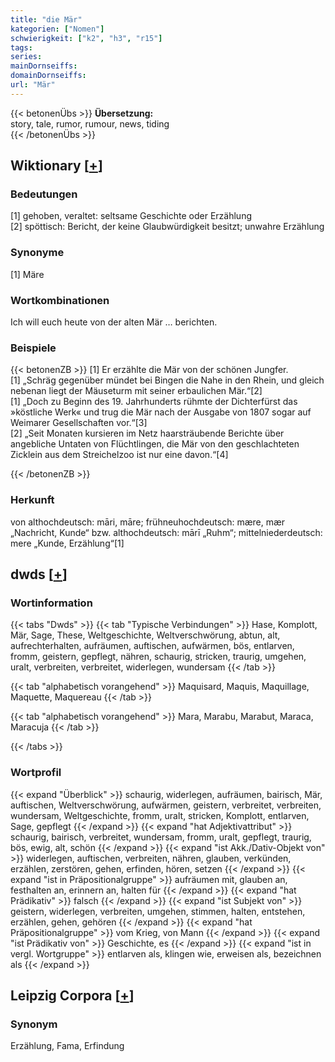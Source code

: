 ```yaml
---
title: "die Mär"
kategorien: ["Nomen"]
schwierigkeit: ["k2", "h3", "r15"]
tags:
series:
mainDornseiffs:
domainDornseiffs:
url: "Mär"
---
```


{{< betonenÜbs >}}
**Übersetzung:**  
story, tale, rumor, rumour, news, tiding  
{{< /betonenÜbs >}}

## Wiktionary [[+](https://de.wiktionary.org/wiki/Mär)]

### Bedeutungen
[1] gehoben, veraltet: seltsame Geschichte oder Erzählung  
[2] spöttisch: Bericht, der keine Glaubwürdigkeit besitzt; unwahre Erzählung  

### Synonyme
[1] Märe  

### Wortkombinationen
Ich will euch heute von der alten Mär … berichten.  

### Beispiele
{{< betonenZB >}}
[1] Er erzählte die Mär von der schönen Jungfer.  
[1] „Schräg gegenüber mündet bei Bingen die Nahe in den Rhein, und gleich nebenan liegt der Mäuseturm mit seiner erbaulichen Mär.“[2]  
[1] „Doch zu Beginn des 19. Jahrhunderts rühmte der Dichterfürst das »köstliche Werk« und trug die Mär nach der Ausgabe von 1807 sogar auf Weimarer Gesellschaften vor.“[3]  
[2] „Seit Monaten kursieren im Netz haarsträubende Berichte über angebliche Untaten von Flüchtlingen, die Mär von den geschlachteten Zicklein aus dem Streichelzoo ist nur eine davon.“[4]  

{{< /betonenZB >}}
### Herkunft
von althochdeutsch: māri, māre; frühneuhochdeutsch: mære, mær „Nachricht, Kunde“ bzw. althochdeutsch: mārī „Ruhm“; mittelniederdeutsch: mere „Kunde, Erzählung“[1]  



## dwds [[+](https://www.dwds.de/wb/Mär)]

### Wortinformation
{{< tabs "Dwds" >}}
{{< tab "Typische Verbindungen" >}}
Hase, Komplott, Mär, Sage, These, Weltgeschichte, Weltverschwörung, abtun, alt, aufrechterhalten, aufräumen, auftischen, aufwärmen, bös, entlarven, fromm, geistern, gepflegt, nähren, schaurig, stricken, traurig, umgehen, uralt, verbreiten, verbreitet, widerlegen, wundersam
{{< /tab >}}

{{< tab "alphabetisch vorangehend" >}}
Maquisard, Maquis, Maquillage, Maquette, Maquereau
{{< /tab >}}

{{< tab "alphabetisch vorangehend" >}}
Mara, Marabu, Marabut, Maraca, Maracuja
{{< /tab >}}

{{< /tabs >}}

### Wortprofil
{{< expand "Überblick" >}} schaurig, widerlegen, aufräumen, bairisch, Mär, auftischen, Weltverschwörung, aufwärmen, geistern, verbreitet, verbreiten, wundersam, Weltgeschichte, fromm, uralt, stricken, Komplott, entlarven, Sage, gepflegt {{< /expand >}}
{{< expand "hat Adjektivattribut" >}} schaurig, bairisch, verbreitet, wundersam, fromm, uralt, gepflegt, traurig, bös, ewig, alt, schön {{< /expand >}}
{{< expand "ist Akk./Dativ-Objekt von" >}} widerlegen, auftischen, verbreiten, nähren, glauben, verkünden, erzählen, zerstören, gehen, erfinden, hören, setzen {{< /expand >}}
{{< expand "ist in Präpositionalgruppe" >}} aufräumen mit, glauben an, festhalten an, erinnern an, halten für {{< /expand >}}
{{< expand "hat Prädikativ" >}} falsch {{< /expand >}}
{{< expand "ist Subjekt von" >}} geistern, widerlegen, verbreiten, umgehen, stimmen, halten, entstehen, erzählen, gehen, gehören {{< /expand >}}
{{< expand "hat Präpositionalgruppe" >}} vom Krieg, von Mann {{< /expand >}}
{{< expand "ist Prädikativ von" >}} Geschichte, es {{< /expand >}}
{{< expand "ist in vergl. Wortgruppe" >}} entlarven als, klingen wie, erweisen als, bezeichnen als {{< /expand >}}

## Leipzig Corpora [[+](https://corpora.uni-leipzig.de/en/res?word=Mär&corpusId=deu_newscrawl-public_2018)]


### Synonym
Erzählung, Fama, Erfindung

